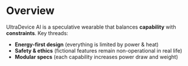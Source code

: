 # Overview

UltraDevice AI is a speculative wearable that balances **capability** with **constraints**.
Key threads:
- **Energy-first design** (everything is limited by power & heat)
- **Safety & ethics** (fictional features remain non-operational in real life)
- **Modular specs** (each capability increases power draw and weight)
